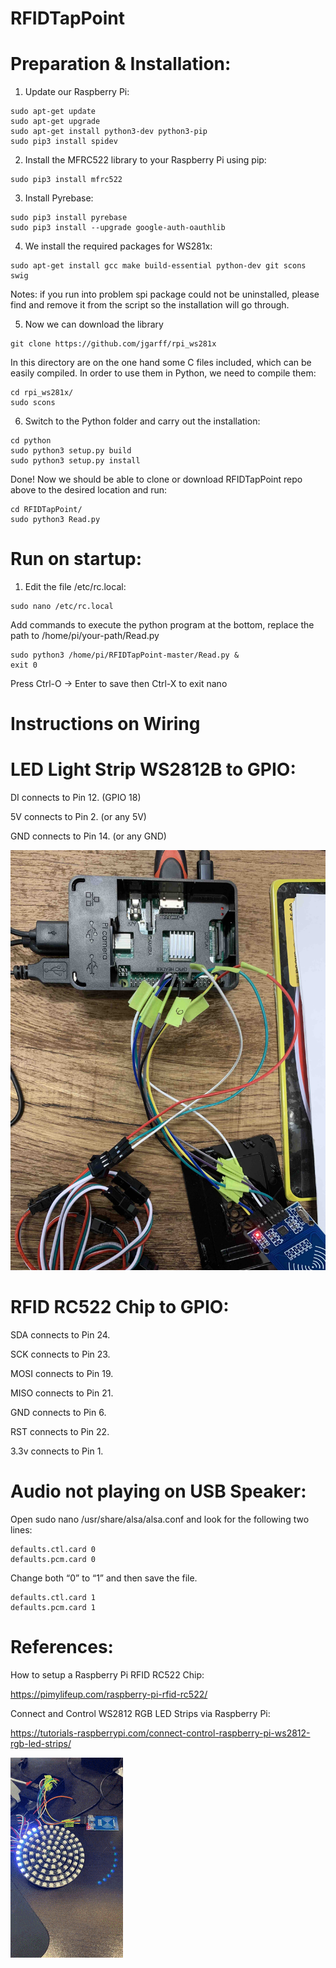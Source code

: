 # RFIDTapPoint


# Preparation & Installation:

1. Update our Raspberry Pi:
```
sudo apt-get update
sudo apt-get upgrade
sudo apt-get install python3-dev python3-pip
sudo pip3 install spidev
```
2. Install the MFRC522 library to your Raspberry Pi using pip:
```
sudo pip3 install mfrc522
```
3. Install Pyrebase:
```
sudo pip3 install pyrebase
sudo pip3 install --upgrade google-auth-oauthlib
```
4. We install the required packages for WS281x:
```
sudo apt-get install gcc make build-essential python-dev git scons swig
```
Notes: if you run into problem spi package could not be uninstalled, please find and remove it from the script so the installation will go through.

5. Now we can download the library
```
git clone https://github.com/jgarff/rpi_ws281x
```
In this directory are on the one hand some C files included, which can be easily compiled. In order to use them in Python, we need to compile them:
```
cd rpi_ws281x/
sudo scons
```
6. Switch to the Python folder and carry out the installation:
```
cd python
sudo python3 setup.py build
sudo python3 setup.py install
```


Done! Now we should be able to clone or download RFIDTapPoint repo above to the desired location and run:
```
cd RFIDTapPoint/
sudo python3 Read.py
```

# Run on startup:
1. Edit the file /etc/rc.local:
```
sudo nano /etc/rc.local
```
Add commands to execute the python program at the bottom, replace the path to /home/pi/your-path/Read.py
```
sudo python3 /home/pi/RFIDTapPoint-master/Read.py &
exit 0
```
Press Ctrl-O -> Enter to save then Ctrl-X to exit nano

# Instructions on Wiring

# LED Light Strip WS2812B to GPIO:

DI connects to Pin 12. (GPIO 18)

5V connects to Pin 2. (or any 5V)

GND connects to Pin 14. (or any GND)

![Screenshot](images/wiring1.jpg)


# RFID RC522 Chip to GPIO:

SDA connects to Pin 24.

SCK connects to Pin 23.

MOSI connects to Pin 19.

MISO connects to Pin 21.

GND connects to Pin 6.

RST connects to Pin 22.

3.3v connects to Pin 1.

# Audio not playing on USB Speaker:

Open sudo nano /usr/share/alsa/alsa.conf and look for the following two lines:
```
defaults.ctl.card 0
defaults.pcm.card 0
```
Change both “0” to “1” and then save the file.
```
defaults.ctl.card 1
defaults.pcm.card 1
```
# References:

How to setup a Raspberry Pi RFID RC522 Chip:

https://pimylifeup.com/raspberry-pi-rfid-rc522/

Connect and Control WS2812 RGB LED Strips via Raspberry Pi:

https://tutorials-raspberrypi.com/connect-control-raspberry-pi-ws2812-rgb-led-strips/


![LED](/images/led.gif)
